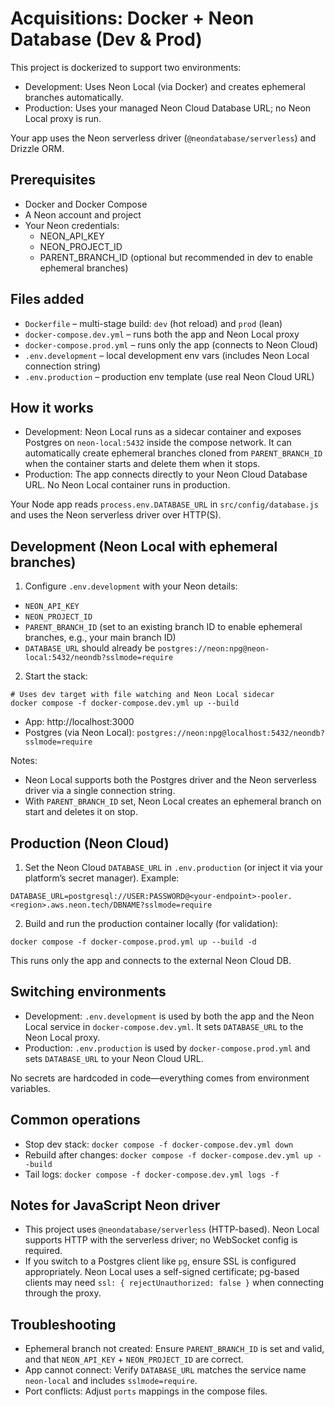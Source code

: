 # Acquisitions: Docker + Neon Database (Dev & Prod)

This project is dockerized to support two environments:

- Development: Uses Neon Local (via Docker) and creates ephemeral branches automatically.
- Production: Uses your managed Neon Cloud Database URL; no Neon Local proxy is run.

Your app uses the Neon serverless driver (`@neondatabase/serverless`) and Drizzle ORM.

## Prerequisites

- Docker and Docker Compose
- A Neon account and project
- Your Neon credentials:
  - NEON_API_KEY
  - NEON_PROJECT_ID
  - PARENT_BRANCH_ID (optional but recommended in dev to enable ephemeral branches)

## Files added

- `Dockerfile` – multi-stage build: `dev` (hot reload) and `prod` (lean)
- `docker-compose.dev.yml` – runs both the app and Neon Local proxy
- `docker-compose.prod.yml` – runs only the app (connects to Neon Cloud)
- `.env.development` – local development env vars (includes Neon Local connection string)
- `.env.production` – production env template (use real Neon Cloud URL)

## How it works

- Development: Neon Local runs as a sidecar container and exposes Postgres on `neon-local:5432` inside the compose network. It can automatically create ephemeral branches cloned from `PARENT_BRANCH_ID` when the container starts and delete them when it stops.
- Production: The app connects directly to your Neon Cloud Database URL. No Neon Local container runs in production.

Your Node app reads `process.env.DATABASE_URL` in `src/config/database.js` and uses the Neon serverless driver over HTTP(S).

## Development (Neon Local with ephemeral branches)

1. Configure `.env.development` with your Neon details:

- `NEON_API_KEY`
- `NEON_PROJECT_ID`
- `PARENT_BRANCH_ID` (set to an existing branch ID to enable ephemeral branches, e.g., your main branch ID)
- `DATABASE_URL` should already be `postgres://neon:npg@neon-local:5432/neondb?sslmode=require`

2. Start the stack:

```
# Uses dev target with file watching and Neon Local sidecar
docker compose -f docker-compose.dev.yml up --build
```

- App: http://localhost:3000
- Postgres (via Neon Local): `postgres://neon:npg@localhost:5432/neondb?sslmode=require`

Notes:

- Neon Local supports both the Postgres driver and the Neon serverless driver via a single connection string.
- With `PARENT_BRANCH_ID` set, Neon Local creates an ephemeral branch on start and deletes it on stop.

## Production (Neon Cloud)

1. Set the Neon Cloud `DATABASE_URL` in `.env.production` (or inject it via your platform’s secret manager). Example:

```
DATABASE_URL=postgresql://USER:PASSWORD@<your-endpoint>-pooler.<region>.aws.neon.tech/DBNAME?sslmode=require
```

2. Build and run the production container locally (for validation):

```
docker compose -f docker-compose.prod.yml up --build -d
```

This runs only the app and connects to the external Neon Cloud DB.

## Switching environments

- Development: `.env.development` is used by both the app and the Neon Local service in `docker-compose.dev.yml`. It sets `DATABASE_URL` to the Neon Local proxy.
- Production: `.env.production` is used by `docker-compose.prod.yml` and sets `DATABASE_URL` to your Neon Cloud URL.

No secrets are hardcoded in code—everything comes from environment variables.

## Common operations

- Stop dev stack: `docker compose -f docker-compose.dev.yml down`
- Rebuild after changes: `docker compose -f docker-compose.dev.yml up --build`
- Tail logs: `docker compose -f docker-compose.dev.yml logs -f`

## Notes for JavaScript Neon driver

- This project uses `@neondatabase/serverless` (HTTP-based). Neon Local supports HTTP with the serverless driver; no WebSocket config is required.
- If you switch to a Postgres client like `pg`, ensure SSL is configured appropriately. Neon Local uses a self-signed certificate; pg-based clients may need `ssl: { rejectUnauthorized: false }` when connecting through the proxy.

## Troubleshooting

- Ephemeral branch not created: Ensure `PARENT_BRANCH_ID` is set and valid, and that `NEON_API_KEY` + `NEON_PROJECT_ID` are correct.
- App cannot connect: Verify `DATABASE_URL` matches the service name `neon-local` and includes `sslmode=require`.
- Port conflicts: Adjust `ports` mappings in the compose files.
